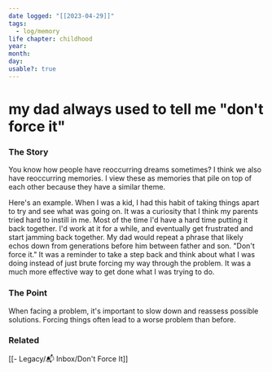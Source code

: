 ```yaml
---
date logged: "[[2023-04-29]]"
tags:
  - log/memory
life chapter: childhood
year: 
month: 
day: 
usable?: true
---
```

# my dad always used to tell me "don't force it"


### The Story
You know how people have reoccurring dreams sometimes? I think we also have reoccurring memories. I view these as memories that pile on top of each other because they have a similar theme. 

Here's an example. When I was a kid, I had this habit of taking things apart to try and see what was going on. It was a curiosity that I think my parents tried hard to instill in me. Most of the time I'd have a hard time putting it back together. I'd work at it for a while, and eventually get frustrated and start jamming back together. My dad would repeat a phrase that likely echos down from generations before him between father and son. "Don't force it." It was a reminder to take a step back and think about what I was doing instead of just brute forcing my way through the problem. It was a much more effective way to get done what I was trying to do.  


### The Point
When facing a problem, it's important to slow down and reassess possible solutions. Forcing things often lead to a worse problem than before. 


### Related
[[- Legacy/📬 Inbox/Don't Force It]]